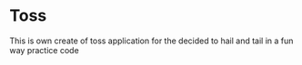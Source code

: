 # Toss
This is own create of toss application for the decided to hail and tail in a fun way practice code 
